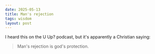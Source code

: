 ```yaml
---
date: 2025-05-13
title: Man's rejection
tags: wisdom
layout: post
---
```


I heard this on the U Up? podcast, but it's apparently a Christian saying:

> Man's rejection is god's protection.